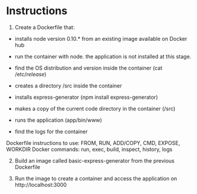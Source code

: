 # Instructions

1. Create a Dockerfile that:

* installs node version 0.10.* from an existing image available on Docker hub
* run the container with node. the application is not installed at this stage.
* find the OS distribution and version inside the container (cat /etc/*release*)


* creates a directory /src inside the container
* installs express-generator (npm install express-generator)
* makes a copy of the current code directory in the container (/src)

* runs the application (app/bin/www)
* find the logs for the container

Dockerfile instructions to use: FROM, RUN, ADD/COPY, CMD, EXPOSE, WORKDIR
Docker commands: run, exec, build, inspect, history, logs

2. Build an image called basic-express-generator from the previous Dockerfile

3. Run the image to create a container and access the application on http://localhost:3000
